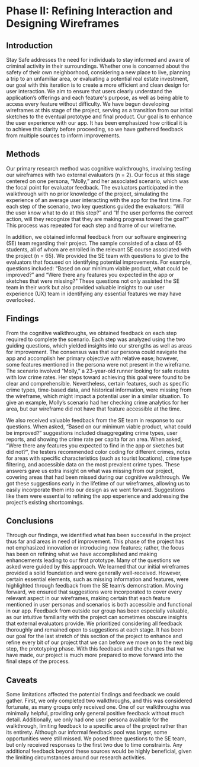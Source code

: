 # Phase II: Refining Interaction and Designing Wireframes


## Introduction

Stay Safe addresses the need for individuals to stay informed and aware of criminal activity in their surroundings. Whether one is concerned about the safety of their own neighborhood, considering a new place to live, planning a trip to an unfamiliar area, or evaluating a potential real estate investment, our goal with this iteration is to create a more efficient and clean design for user interaction. We aim to ensure that users clearly understand the application’s offerings and each feature's purpose, as well as being able to access every feature without difficulty. We have begun developing wireframes at this stage of the project, serving as a transition from our initial sketches to the eventual prototype and final product. Our goal is to enhance the user experience with our app. It has been emphasized how critical it is to achieve this clarity before proceeding, so we have gathered feedback from multiple sources to inform improvements.

## Methods

Our primary research method was cognitive walkthroughs, involving testing our wireframes with two external evaluators (n = 2). Our focus at this stage centered on one persona, “Molly,” and her associated scenario, which was the focal point for evaluator feedback. The evaluators participated in the walkthrough with no prior knowledge of the project, simulating the experience of an average user interacting with the app for the first time. For each step of the scenario, two key questions guided the evaluators: “Will the user know what to do at this step?” and “If the user performs the correct action, will they recognize that they are making progress toward the goal?” This process was repeated for each step and frame of our wireframe.

In addition, we obtained informal feedback from our software engineering (SE) team regarding their project. The sample consisted of a class of 65 students, all of whom are enrolled in the relevant SE course associated with the project (n = 65). We provided the SE team with questions to give to the evaluators that focused on identifying potential improvements. For example, questions included: “Based on our minimum viable product, what could be improved?” and “Were there any features you expected in the app or sketches that were missing?” These questions not only assisted the SE team in their work but also provided valuable insights to our user experience (UX) team in identifying any essential features we may have overlooked.

## Findings

From the cognitive walkthroughs, we obtained feedback on each step required to complete the scenario. Each step was analyzed using the two guiding questions, which yielded insights into our strengths as well as areas for improvement. The consensus was that our persona could navigate the app and accomplish her primary objective with relative ease; however, some features mentioned in the persona were not present in the wireframe. The scenario involved “Molly,” a 23-year-old runner looking for safe routes with low crime rates. Her steps toward achieving this goal were found to be clear and comprehensible. Nevertheless, certain features, such as specific crime types, time-based data, and historical information, were missing from the wireframe, which might impact a potential user in a similar situation. To give an example, Molly’s scenario had her checking crime analytics for her area, but our wireframe did not have that feature accessible at the time.

We also received valuable feedback from the SE team in response to our questions. When asked, “Based on our minimum viable product, what could be improved?” suggestions included disaggregating crime types, user reports, and showing the crime rate per capita for an area. When asked, “Were there any features you expected to find in the app or sketches but did not?”, the testers recommended color coding for different crimes, notes for areas with specific characteristics (such as tourist locations), crime type filtering, and accessible data on the most prevalent crime types. These answers gave us extra insight on what was missing from our project, covering areas that had been missed during our cognitive walkthrough. We got these suggestions early in the lifetime of our wireframes, allowing us to easily incorporate them into our design as we went forward. Suggestions like them were essential to refining the app experience and addressing the project’s existing shortcomings.

## Conclusions

Through our findings, we identified what has been successful in the project thus far and areas in need of improvement. This phase of the project has not emphasized innovation or introducing new features; rather, the focus has been on refining what we have accomplished and making enhancements leading to our first prototype. Many of the questions we asked were guided by this approach. We learned that our initial wireframes provided a solid foundation and were generally well-received. However, certain essential elements, such as missing information and features, were highlighted through feedback from the SE team’s demonstration. Moving forward, we ensured that suggestions were incorporated to cover every relevant aspect in our wireframes, making certain that each feature mentioned in user personas and scenarios is both accessible and functional in our app. Feedback from outside our group has been especially valuable, as our intuitive familiarity with the project can sometimes obscure insights that external evaluators provide. We prioritized considering all feedback thoroughly and remained open to suggestions at each stage. It has been our goal for the last stretch of this section of the project to enhance and refine every bit of our project that we can before we move on to the next big step, the prototyping phase. With this feedback and the changes that we have made, our project is much more prepared to move forward into the final steps of the process.

## Caveats

Some limitations affected the potential findings and feedback we could gather. First, we only completed two walkthroughs, and this was considered fortunate, as many groups only received one. One of our walkthroughs was minimally helpful, providing only general positive feedback without much detail. Additionally, we only had one user persona available for the walkthrough, limiting feedback to a specific area of the project rather than its entirety. Although our informal feedback pool was larger, some opportunities were still missed. We posed three questions to the SE team, but only received responses to the first two due to time constraints. Any additional feedback beyond these sources would be highly beneficial, given the limiting circumstances around our research activities.


